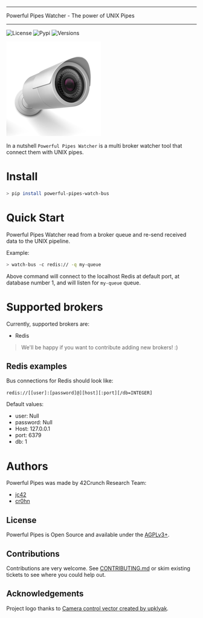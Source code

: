*****************************************************************************
Powerful Pipes Watcher - The power of UNIX Pipes
*****************************************************************************

![License](https://img.shields.io/badge/License-Apache2-SUCCESS)
![Pypi](https://img.shields.io/pypi/v/powerful-pipes-bus-watcher-watcher)
![Versions](https://img.shields.io/badge/Python-3.8%20%7C%203.9%20%7C%203.10-blue)

![Logo](https://raw.githubusercontent.com/42Crunch/powerful-pipes-bus-watcher/main/docs/logo-250x250.png)

In a nutshell `Powerful Pipes Watcher` is a multi broker watcher tool that connect them with UNIX pipes.

# Install

```bash
> pip install powerful-pipes-watch-bus 
```

# Quick Start

Powerful Pipes Watcher read from a broker queue and re-send received data to the UNIX pipeline.

Example:

```bash
> watch-bus -c redis:// -q my-queue 
```

Above command will connect to the localhost Redis at default port, at database number 1, and will listen for `my-queue` queue.

# Supported brokers

Currently, supported brokers are:

- Redis

>   We'll be happy if you want to contribute adding new brokers! :)

## Redis examples

Bus connections for Redis should look like:

`redis://[[user]:[password]@][host][:port][/db=INTEGER]`

Default values:

- user: Null
- password: Null
- Host: 127.0.0.1
- port: 6379
- db: 1

# Authors

Powerful Pipes was made by 42Crunch Research Team:

- [jc42](https://github.com/jc42c)
- [cr0hn](https://github.com/cr0hn>)


License
-------

Powerful Pipes is Open Source and available under the [AGPLv3+](https://github.com/42crunch/powerful-pipes-bus-watcher/blob/main/LICENSE).

Contributions
-------------

Contributions are very welcome. See [CONTRIBUTING.md](https://github.com/42crunch/powerful-pipes-bus-watcher/blob/main/CONTRIBUTING.md>) or skim existing tickets to see where you could help out.

Acknowledgements
----------------

Project logo thanks to [Camera control vector created by upklyak](https://www.freepik.com/vectors/camera-control).

